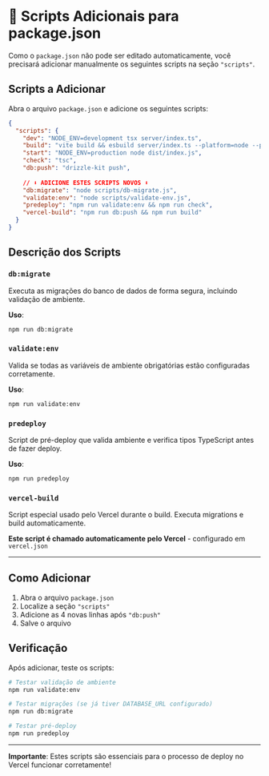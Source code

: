 # 📝 Scripts Adicionais para package.json

Como o `package.json` não pode ser editado automaticamente, você precisará adicionar manualmente os seguintes scripts na seção `"scripts"`.

## Scripts a Adicionar

Abra o arquivo `package.json` e adicione os seguintes scripts:

```json
{
  "scripts": {
    "dev": "NODE_ENV=development tsx server/index.ts",
    "build": "vite build && esbuild server/index.ts --platform=node --packages=external --bundle --format=esm --outdir=dist",
    "start": "NODE_ENV=production node dist/index.js",
    "check": "tsc",
    "db:push": "drizzle-kit push",
    
    // ⬇️ ADICIONE ESTES SCRIPTS NOVOS ⬇️
    "db:migrate": "node scripts/db-migrate.js",
    "validate:env": "node scripts/validate-env.js",
    "predeploy": "npm run validate:env && npm run check",
    "vercel-build": "npm run db:push && npm run build"
  }
}
```

## Descrição dos Scripts

### `db:migrate`
Executa as migrações do banco de dados de forma segura, incluindo validação de ambiente.

**Uso**:
```bash
npm run db:migrate
```

### `validate:env`
Valida se todas as variáveis de ambiente obrigatórias estão configuradas corretamente.

**Uso**:
```bash
npm run validate:env
```

### `predeploy`
Script de pré-deploy que valida ambiente e verifica tipos TypeScript antes de fazer deploy.

**Uso**:
```bash
npm run predeploy
```

### `vercel-build`
Script especial usado pelo Vercel durante o build. Executa migrations e build automaticamente.

**Este script é chamado automaticamente pelo Vercel** - configurado em `vercel.json`

---

## Como Adicionar

1. Abra o arquivo `package.json`
2. Localize a seção `"scripts"`
3. Adicione as 4 novas linhas após `"db:push"`
4. Salve o arquivo

## Verificação

Após adicionar, teste os scripts:

```bash
# Testar validação de ambiente
npm run validate:env

# Testar migrações (se já tiver DATABASE_URL configurado)
npm run db:migrate

# Testar pré-deploy
npm run predeploy
```

---

**Importante**: Estes scripts são essenciais para o processo de deploy no Vercel funcionar corretamente!
